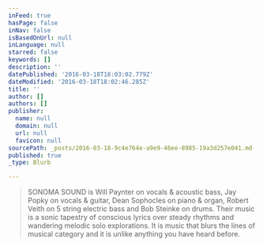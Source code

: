 ```yaml
---
inFeed: true
hasPage: false
inNav: false
isBasedOnUrl: null
inLanguage: null
starred: false
keywords: []
description: ''
datePublished: '2016-03-18T18:03:02.779Z'
dateModified: '2016-03-18T18:02:46.285Z'
title: ''
author: []
authors: []
publisher:
  name: null
  domain: null
  url: null
  favicon: null
sourcePath: _posts/2016-03-18-9c4e764e-a9e9-46ee-8985-19a3d257e041.md
published: true
_type: Blurb

---
```

> SONOMA SOUND is Will Paynter on vocals & acoustic bass, Jay Popky on vocals & guitar, Dean Sophocles on piano & organ, Robert Veith on 5 string electric bass and Bob Steinke on drums.  Their music is a sonic tapestry of conscious lyrics over steady rhythms and wandering melodic solo explorations. It is music that blurs the lines of musical category and it is unlike anything you have heard before.